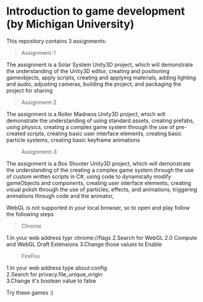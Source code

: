 # Introduction to game development (by Michigan University)
This repository contains 3 assignments:

>Assignment-1

The assignment is a Solar System Unity3D project, which will demonstrate the understanding of the Unity3D editor, 
creating and positioning gameobjects, apply scripts, creating and applying materials, adding lighting and audio, adjusting cameras, 
building the project, and packaging the project for sharing 

>Assignment-2

The assignment is a Roller Madness Unity3D project, which will demonstrate the understanding of using standard assets, creating prefabs,
using physics, creating a complex game system through the use of pre-created scripts, creating basic user interface elements, creating 
basic particle systems, creating basic keyframe animations

>Assignment-3

The assignment is a Box Shooter Unity3D project, which will demonstrate the  understanding of the creating a complex game system through 
the use of custom written scripts in C#, using code to dynamically modify gameObjects and components, creating user interface elements,
creating visual polish through the use of particles, effects, and animations, triggering animations through code and the animator, 

WebGL is not supported in your local browser, so to open and play follow the following steps 
>Chrome

1.In your web address typr chrome://flags
2.Search for WebGL 2.0 Compute and WebGL Draft Extensions
3.Change those values to Enable

>FireFox

1.In your web address type about:config                                                                                                 
2.Search for privacy.file_unique_origin                                                                                                 
3.Change it's boolean value to false

Try these games :)
